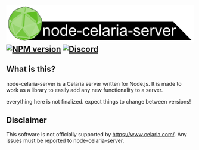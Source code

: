 ![node-celaria-server](./docs/node-celaria-server-banner.webp)
[![NPM version](https://img.shields.io/npm/v/node-celaria-server.svg)](https://npmjs.com/package/node-celaria-server)
[![Discord](https://img.shields.io/badge/chat-on%20discord-brightgreen.svg)](https://discord.gg/PDCSteYdDa)
------------

## What is this?
node-celaria-server is a Celaria server written for Node.js.
It is made to work as a library to easily add any new functionality to a server.

everything here is not finalized. expect things to change between versions!

## Disclaimer
This software is not officially supported by https://www.celaria.com/. Any issues must be reported to node-celaria-server.
